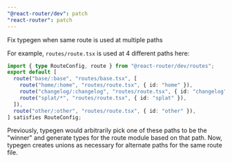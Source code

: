 ```yaml
---
"@react-router/dev": patch
"react-router": patch
---
```


Fix typegen when same route is used at multiple paths

For example, `routes/route.tsx` is used at 4 different paths here:

```ts
import { type RouteConfig, route } from "@react-router/dev/routes";
export default [
  route("base/:base", "routes/base.tsx", [
    route("home/:home", "routes/route.tsx", { id: "home" }),
    route("changelog/:changelog", "routes/route.tsx", { id: "changelog" }),
    route("splat/*", "routes/route.tsx", { id: "splat" }),
  ]),
  route("other/:other", "routes/route.tsx", { id: "other" }),
] satisfies RouteConfig;
```

Previously, typegen would arbitrarily pick one of these paths to be the "winner" and generate types for the route module based on that path.
Now, typegen creates unions as necessary for alternate paths for the same route file.
